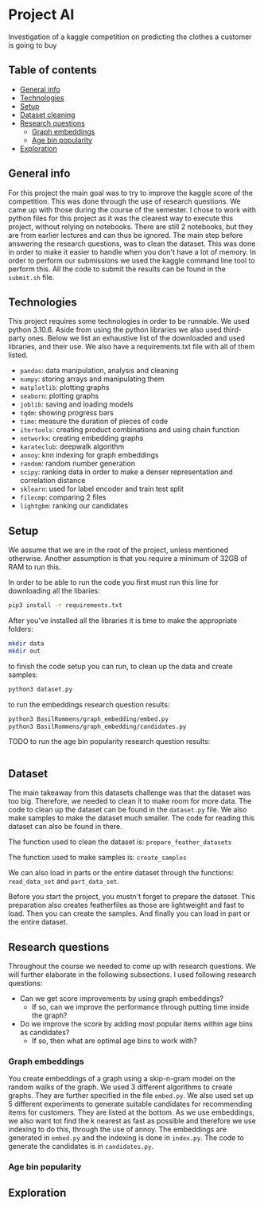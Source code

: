 # Project AI

Investigation of a kaggle competition on predicting the clothes a customer is
going to buy

## Table of contents

* [General info](#general-info)
* [Technologies](#technologies)
* [Setup](#setup)
* [Dataset cleaning](#dataset-cleaning)
* [Research questions](#research-questions)
    * [Graph embeddings](#graph-embeddings)
    * [Age bin popularity](#age-bin-popularity)
* [Exploration](#exploration)

## General info

For this project the main goal was to try to improve the kaggle score of the
competition. This was done through the use of research questions. We came up
with those during the course of the semester. I chose to work with python files
for this project as it was the clearest way to execute this project, without
relying on notebooks. There are still 2 notebooks, but they are from earlier
lectures and can thus be ignored. The main step before answering the research
questions, was to clean the dataset. This was done in order to make it easier to
handle when you don't have a lot of memory. In order to perform our submissions
we used the kaggle command line tool to perform this. All the code to submit the
results can be found in the `submit.sh` file.

## Technologies

This project requires some technologies in order to be runnable. We used python
3.10.6. Aside from using the python libraries we also used third-party ones.
Below we list an exhaustive list of the downloaded and used libraries, and their
use. We also have a requirements.txt file with all of them listed.

* `pandas`: data manipulation, analysis and cleaning
* `numpy`: storing arrays and manipulating them
* `matplotlib`: plotting graphs
* `seaborn`: plotting graphs
* `joblib`: saving and loading models
* `tqdm`: showing progress bars
* `time`: measure the duration of pieces of code
* `itertools`: creating product combinations and using chain function
* `networkx`: creating embedding graphs
* `karateclub`: deepwalk algorithm
* `annoy`: knn indexing for graph embeddings
* `random`: random number generation
* `scipy`: ranking data in order to make a denser representation and correlation
  distance
* `sklearn`: used for label encoder and train test split
* `filecmp`: comparing 2 files
* `lightgbm`: ranking our candidates

## Setup
We assume that we are in the root of the project, unless mentioned otherwise.
Another assumption is that you require a minimum of 32GB of RAM to run this.

In order to be able to run the code you first must run this line for downloading
all the libaries:
```bash
pip3 install -r requirements.txt
```

After you've installed all the libraries it is time to make the appropriate
folders:
```bash
mkdir data
mkdir out
```

to finish the code setup you can run, to clean up the data and create samples:
```bash
python3 dataset.py
```

to run the embeddings research question results:
```bash
python3 BasilRommens/graph_embedding/embed.py
python3 BasilRommens/graph_embedding/candidates.py
```

TODO
to run the age bin popularity research question results: 
```bash
```

## Dataset

The main takeaway from this datasets challenge was that the dataset was too big.
Therefore, we needed to clean it to make room for more data. The code to clean
up the dataset can be found in the `dataset.py` file. We also make samples to
make the dataset much smaller. The code for reading this dataset can also be
found in there.

The function used to clean the dataset is: `prepare_feather_datasets`

The function used to make samples is: `create_samples`

We can also load in parts or the entire dataset through the functions:
`read_data_set` and `part_data_set`.

Before you start the project, you mustn't forget to prepare the dataset. This
preparation also creates featherfiles as those are lightweight and fast to load.
Then you can create the samples. And finally you can load in part or the entire
dataset.

## Research questions

Throughout the course we needed to come up with research questions. We will
further elaborate in the following subsections. I used following research 
questions:

* Can we get score improvements by using graph embeddings?
    * If so, can we improve the performance through putting time inside the
      graph? 
* Do we improve the score by adding most popular items within age bins as
  candidates?
  * If so, then what are optimal age bins to work with?

### Graph embeddings

You create embeddings of a graph using a skip-n-gram model on the random walks
of the graph. We used 3 different algorithms to create graphs. They are further
specified in the file `embed.py`. We also used set up 5 different experiments to
generate suitable candidates for recommending items for customers. They are 
listed at the bottom. As we use embeddings, we also want tot find the k nearest
as fast as possible and therefore we use indexing to do this, through the use
of annoy. The embeddings are generated in `embed.py` and the indexing is done in
`index.py`. The code to generate the candidates is in `candidates.py`.

### Age bin popularity

## Exploration